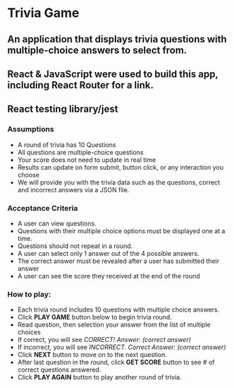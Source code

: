 # Trivia Game

## An application that displays trivia questions with multiple-choice answers to select from.

## React & JavaScript were used to build this app, including React Router for a link.
## React testing library/jest

### Assumptions
  - A round of trivia has 10 Questions
  - All questions are multiple-choice questions
  - Your score does not need to update in real time
  - Results can update on form submit, button click, or any interaction you choose
  - We will provide you with the trivia data such as the questions, correct and incorrect answers via a JSON file.

### Acceptance Criteria

- A user can view questions.
- Questions with their multiple choice options must be displayed one at a time.
- Questions should not repeat in a round.
- A user can select only 1 answer out of the 4 possible answers.
- The correct answer must be revealed after a user has submitted their answer
- A user can see the score they received at the end of the round

### How to play:

- Each trivia round includes 10 questions with multiple choice answers.
- Click **PLAY GAME** button below to begin trivia round.
- Read question, then selection your answer from the list of multiple choices
- If correct, you will see *CORRECT! Answer: (correct answer)*
- If incorrect, you will see *INCORRECT. Correct Answer: (correct answer)*
- Click **NEXT** button to move on to the next question.
- After last question in the round, click **GET SCORE** button to see # of correct questions answered.
- Click **PLAY AGAIN** button to play another round of trivia.
